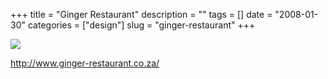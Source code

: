 +++
title = "Ginger Restaurant"
description = ""
tags = []
date = "2008-01-30"
categories = ["design"]
slug = "ginger-restaurant"
+++


 

  <div id="screens-thumbs" class="clearfix">
    <div class="txt-center" id="design-submission"><a href="http://www.ginger-restaurant.co.za/"><img id='bluga-thumbnail-1042' class='bluga-thumbnail large' src='//media.konigi.com/bluga/
wt47f281d4a3a26_0.jpg'/></a></div>  
  </div>   
<p><a href="http://www.ginger-restaurant.co.za/">http://www.ginger-restaurant.co.za/</a></p>




